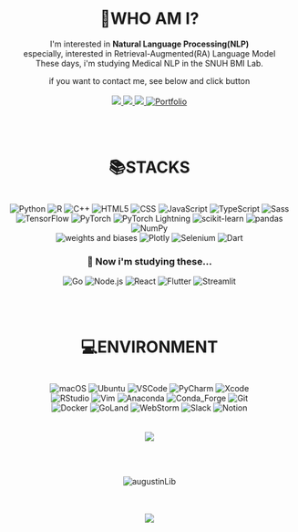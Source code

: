 <div align = "center">

  # 🙋WHO AM I? 

  I'm interested in **Natural Language Processing(NLP)** <br>
  especially, interested in Retrieval-Augmented(RA) Language Model <br>
  These days, i'm studying Medical NLP in the SNUH BMI Lab. <br>
  
  if you want to contact me, see below and click button <br><br>
   <a href="mailto:2bambitious@gmail.com" target="_blank">
   <img src="https://img.shields.io/badge/Gmail-EA4335.svg?style=flat-square&logo=Gmail&logoColor=white"/>
   </a>
   <a href="https://gbdai.tistory.com" target="_blank">
   <img src="https://img.shields.io/badge/Tistory-000000.svg?style=flat-square&logo=Tistory&logoColor=white"/>
   </a>
   <a href="https://www.instagram.com/includelifelib" target="_blank">
   <img src="https://img.shields.io/badge/Instagram-E4405F.svg?style=flat-square&logo=Instagram&logoColor=white"/>
   </a>
   <a href="https://pouncing-healer-4e5.notion.site/Sangam-Lee-459bd7d32bdf443489998d5a09d8e310" target="_blank">
   <img alt="Portfolio" src="https://img.shields.io/badge/Portfolio-000000.svg?style=flat-square&logo=Notion&logoColor=white"/>
   </a>
  
   <br><br>

</div>
 

<div align = "center">

  # 📚STACKS

  <br>
  <img alt="Python" src ="https://img.shields.io/badge/Python-3776AB.svg?&style=flat-square&logo=Python&logoColor=white"/>
  <img alt="R" src ="https://img.shields.io/badge/R-276DC3.svg?&style=flat-square&logo=R&logoColor=white"/>
  <img alt="C++" src="https://img.shields.io/badge/c++-00599C?style=flat-square&logo=c%2B%2B&logoColor=white"/>
  <img alt="HTML5" src ="https://img.shields.io/badge/HTML5-E34F26.svg?&style=flat-square&logo=HTML5&logoColor=white"/>
  <img alt="CSS" src ="https://img.shields.io/badge/CSS-1572B6.svg?&style=flat-square&logo=CSS3&logoColor=white"/>
  <img alt="JavaScript" src ="https://img.shields.io/badge/JavaScript-F7DF1E.svg?&style=flat-square&logo=JavaScript&logoColor=white"/>
  <img alt="TypeScript" src ="https://img.shields.io/badge/TypeScript-3178C6.svg?&style=flat-square&logo=TypeScript&logoColor=white"/>
  <img alt="Sass" src ="https://img.shields.io/badge/Sass-CC6699.svg?&style=flat-square&logo=Sass&logoColor=white"/>
  <br>
  <img alt="TensorFlow" src ="https://img.shields.io/badge/TensorFlow-FF6F00.svg?&style=flat-square&logo=TensorFlow&logoColor=white"/>
  <img alt="PyTorch" src ="https://img.shields.io/badge/PyTorch-EE4C2C.svg?&style=flat-square&logo=PyTorch&logoColor=white"/>
  <img alt="PyTorch Lightning" src ="https://img.shields.io/badge/PyTorch Lightning-792EE5.svg?&style=flat-square&logo=PyTorch&logoColor=white"/>
  <img alt="scikit-learn" src ="https://img.shields.io/badge/scikit learn-F7931E.svg?&style=flat-square&logo=scikit-learn&logoColor=white"/>
  <img alt="pandas" src ="https://img.shields.io/badge/pandas-150458.svg?&style=flat-square&logo=pandas&logoColor=white"/>
  <img alt="NumPy" src ="https://img.shields.io/badge/NumPy-013243.svg?&style=flat-square&logo=NumPy&logoColor=white"/>
  <br>
  <img alt="weights and biases" src ="https://img.shields.io/badge/weights and biases-FFBE00.svg?&style=flat-square&logo=Plotly&logoColor=white"/>
  <img alt="Plotly" src ="https://img.shields.io/badge/Plotly-3F4F75.svg?&style=flat-square&logo=Plotly&logoColor=white"/>
  <img alt="Selenium" src ="https://img.shields.io/badge/Selenium-43B02A.svg?&style=flat-square&logo=Selenium&logoColor=white"/>
  <img alt="Dart" src ="https://img.shields.io/badge/Dart-0175C2.svg?&style=flat-square&logo=Dart&logoColor=white"/>
 
  <br>
  
  ### 🤔 Now i'm studying these...
  
  <img alt="Go" src ="https://img.shields.io/badge/Go-00ADD8.svg?&style=flat-square&logo=Go&logoColor=white"/>
  <img alt="Node.js" src="https://img.shields.io/badge/Node.js-339933?style=flat-square&logo=Node.js&logoColor=white"/>
  <img alt="React" src ="https://img.shields.io/badge/React-61DAFB.svg?&style=flat-square&logo=React&logoColor=white"/>
  <img alt="Flutter" src ="https://img.shields.io/badge/Flutter-02569B.svg?&style=flat-square&logo=Flutter&logoColor=white"/>
  <img alt="Streamlit" src="https://img.shields.io/badge/Streamlit-FF4B4B?style=flat-square&logo=Streamlit&logoColor=white"/>
  

  <br><br>

</div>

<div align = "center">
 
  # 💻ENVIRONMENT
  <br>
  <img alt="macOS" src ="https://img.shields.io/badge/macOS-000000.svg?&style=flat-square&logo=macOS&logoColor=white"/>
  <img alt="Ubuntu" src ="https://img.shields.io/badge/Ubuntu-E95420.svg?&style=flat-square&logo=Ubuntu&logoColor=white"/>
  <img alt="VSCode" src ="https://img.shields.io/badge/VSCode-007ACC.svg?&style=flat-square&logo=Visual Studio Code&logoColor=white"/>
  <img alt="PyCharm" src ="https://img.shields.io/badge/PyCharm-000000.svg?&style=flat-square&logo=PyCharm&logoColor=white"/>
  <img alt="Xcode" src ="https://img.shields.io/badge/Xcode-147EFB.svg?&style=flat-square&logo=Xcode&logoColor=white"/>
  <br>
  <img alt="RStudio" src ="https://img.shields.io/badge/RStudio-75AADB.svg?&style=flat-square&logo=RStudio&logoColor=white"/>
  <img alt="Vim" src ="https://img.shields.io/badge/Vim-019733.svg?&style=flat-square&logo=Vim&logoColor=white"/>
  <img alt="Anaconda" src ="https://img.shields.io/badge/Anaconda-44A833.svg?&style=flat-square&logo=Anaconda&logoColor=white"/>
  <img alt="Conda_Forge" src ="https://img.shields.io/badge/Conda_Forge-000000.svg?&style=flat-square&logo=Conda-Forge&logoColor=white"/>
  <img alt="Git" src ="https://img.shields.io/badge/Git-F05032.svg?&style=flat-square&logo=Git&logoColor=white"/>
  <br>
  <img alt="Docker" src ="https://img.shields.io/badge/Docker-2496ED.svg?&style=flat-square&logo=Docker&logoColor=white"/>
  <img alt="GoLand" src ="https://img.shields.io/badge/GoLand-000000.svg?&style=flat-square&logo=GoLand&logoColor=white"/>
  <img alt="WebStorm" src ="https://img.shields.io/badge/WebStorm-000000.svg?&style=flat-square&logo=WebStorm&logoColor=white"/>
  <img alt="Slack" src ="https://img.shields.io/badge/Slack-4A154B.svg?&style=flat-square&logo=Slack&logoColor=white"/>
  <img alt="Notion" src ="https://img.shields.io/badge/Notion-000000.svg?&style=flat-square&logo=Notion&logoColor=white"/>

  <br>
  
</div>

<br>
<br>
 
<div align = "center">
  <a href="https://github.com/anuraghazra/github-readme-stats">
    <img align="center" src="https://github-readme-stats.vercel.app/api/top-langs?username=augustinLib&hide=html,jupyter%20notebook,EJS,CMake&layout=compact&langs_count=10&bg_color=45,C33764,1D2671&title_color=ffffff&text_color=ffffff&hide_border=False"/>
  </a>
</div>

 <br><br>
 
 <div align = "center">
   <p align="center"><img align="center" src="https://github-readme-streak-stats.herokuapp.com/?user=augustinLib&theme=dark" alt="augustinLib" /></p>
</div>

<br>
<br>

<div align = "center">
  <a href="https://hits.seeyoufarm.com"><img src="https://hits.seeyoufarm.com/api/count/incr/badge.svg?url=https%3A%2F%2Fgithub.com%2FaugustinLib&count_bg=%2357D3CD&title_bg=%23D94D4D&icon=&icon_color=%23FB9999&title=Visit&edge_flat=false"/></a>
</div>
